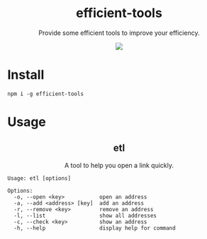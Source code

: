 <h1 align="center">efficient-tools</h1>

<p align="center">Provide some efficient tools to improve your efficiency.</p>

<p align="center"><img src="https://img.shields.io/badge/-v0.1.0-orange"></p>

# Install

```
npm i -g efficient-tools
```

# Usage

<h2 align="center">etl</h2>

<p align="center">A tool to help you open a link quickly.</p>

```
Usage: etl [options]

Options:
  -o, --open <key>           open an address
  -a, --add <address> [key]  add an address
  -r, --remove <key>         remove an address
  -l, --list                 show all addresses
  -c, --check <key>          show an address
  -h, --help                 display help for command
```
